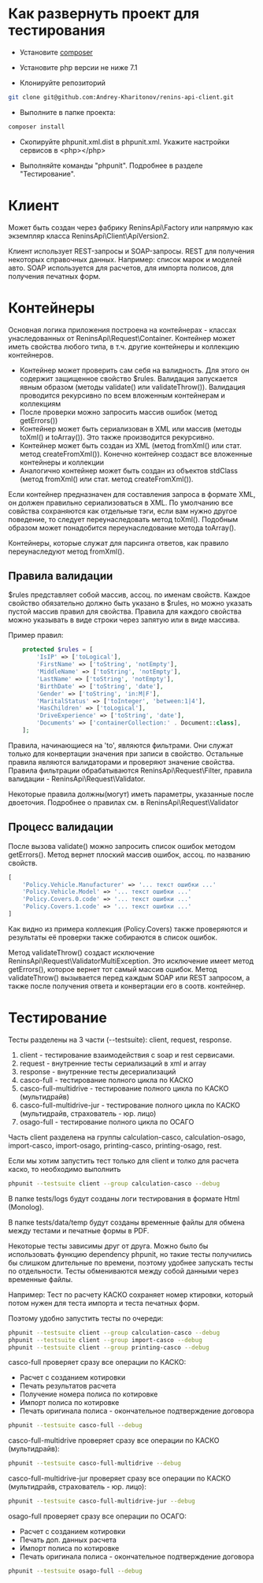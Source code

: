 # Как развернуть проект для тестирования

* Установите [composer](https://getcomposer.org/download/)

* Установите php версии не ниже 7.1

* Клонируйте репозиторий

```bash
git clone git@github.com:Andrey-Kharitonov/renins-api-client.git
```

* Выполните в папке проекта:
```bash
composer install
```

* Скопируйте phpunit.xml.dist в phpunit.xml. Укажите настройки сервисов в &lt;php&gt;&lt;/php&gt;

* Выполняйте команды "phpunit". Подробнее в разделе "Тестирование".

# Клиент

Может быть создан через фабрику ReninsApi\Factory или напрямую как экземпляр класса ReninsApi\Client\ApiVersion2.

Клиент использует REST-запросы и SOAP-запросы. REST для получения некоторых справочных данных.
Например: список марок и моделей авто. SOAP используется для расчетов, для импорта полисов, для получения печатных форм.

# Контейнеры

Основная логика приложения построена на контейнерах - классах унаследованных от ReninsApi\Request\Container.
Контейнер может иметь свойства любого типа, в т.ч. другие контейнеры и коллекцию контейнеров.

* Контейнер может проверить сам себя на валидность. Для этого он содержит защищенное свойство $rules.
Валидация запускается явным образом (методы validate() или validateThrow()). Валидация проводится рекурсивно по
всем вложенным контейнерам и коллекциям
* После проверки можно запросить массив ошибок (метод getErrors()) 
* Контейнер может быть сериализован в XML или массив (методы toXml() и toArray()). Это также производится рекурсивно.
* Контейнер может быть создан из XML (метод fromXml() или стат. метод createFromXml()). Конечно контейнер создаст все
вложенные контейнеры и коллекции 
* Аналогично контейнер может быть создан из объектов stdClass (метод fromXml() или стат. метод createFromXml()). 

Если контейнер предназначен для составления запроса в формате XML, он должен правильно сериализоваться в XML.
По умолчанию все совйства сохраняются как отдельные тэги, если вам нужно другое поведение, то следует переунаследовать
метод toXml(). Подобным образом может понадобится переунаследование метода toArray().

Контейнеры, которые служат для парсинга ответов, как правило переунаследуют метод fromXml().  

## Правила валидации

$rules представляет собой массив, ассоц. по именам свойств. Каждое свойство обязательно должно быть указано в $rules, но можно указать
пустой массив правил для свойства. Правила для каждого свойства можно указывать в виде строки через запятую или в виде массива. 

Пример правил:

```php
    protected $rules = [
        'IsIP' => ['toLogical'],
        'FirstName' => ['toString', 'notEmpty'],
        'MiddleName' => ['toString', 'notEmpty'],
        'LastName' => ['toString', 'notEmpty'],
        'BirthDate' => ['toString', 'date'],
        'Gender' => ['toString', 'in:M|F'],
        'MaritalStatus' => ['toInteger', 'between:1|4'],
        'HasChildren' => ['toLogical'],
        'DriveExperience' => ['toString', 'date'],
        'Documents' => ['containerCollection:' . Document::class],
    ];
```
 
Правила, начинающиеся на 'to', являются фильтрами. Они служат только для конвертации значения при записи в свойство.
Остальные правила являются валидаторами и проверяют значение свойства. Правила фильтрации обрабатываются ReninsApi\Request\Filter, правила валидации - ReninsApi\Request\Validator.

Некоторые правила должны(могут) иметь параметры, указанные после двоеточия. Подробнее о правилах см. в ReninsApi\Request\Validator 

## Процесс валидации 

После вызова validate() можно запросить список ошибок методом getErrors(). Метод вернет плоский массив ошибок, ассоц. по названию свойств.

```php
[
    'Policy.Vehicle.Manufacturer' => '... текст ошибки ...'
    'Policy.Vehicle.Model' => '... текст ошибки ...'
    'Policy.Covers.0.code' => '... текст ошибки ...'
    'Policy.Covers.1.code' => '... текст ошибки ...'
]
```

Как видно из примера коллекция (Policy.Covers) также проверяются и результаты её проверки также собираются в список ошибок.

Метод validateThrow() создаст исключение ReninsApi\Request\ValidatorMultiException. Это исключение имеет метод getErrors(),
которое вернет тот самый массив ошибок. Метод validateThrow() вызывается перед каждым SOAP или REST запросом, а также после получения ответа
и конвертации его в соотв. контейнер.

# Тестирование

Тесты разделены на 3 части (--testsuite): client, request, response.

1. client - тестирование взаимодействия с soap и rest сервисами.
2. request - внутренние тесты сериализаций в xml и array
3. response - внутренние тесты десериализаций
4. casco-full - тестирование полного цикла по КАСКО
5. casco-full-multidrive - тестирование полного цикла по КАСКО (мультидрайв)
6. casco-full-multidrive-jur - тестирование полного цикла по КАСКО (мультидрайв, страхователь - юр. лицо)
7. osago-full - тестирование полного цикла по ОСАГО

Часть client разделена на группы calculation-casco, calculation-osago, import-casco, import-osago,
printing-casco, printing-osago, rest.

Если мы хотим запустить тест только для client и толко для расчета каско, то необходимо выполнить

```bash
phpunit --testsuite client --group calculation-casco --debug
```

В папке tests/logs будут созданы логи тестирования в формате Html (Monolog).

В папке tests/data/temp будут созданы временные файлы для обмена между тестами и печатные формы в PDF.

Некоторые тесты зависимы друг от друга. Можно было бы использовать функцию dependency phpunit,
но такие тесты получились бы слишком длительные по времени, поэтому удобнее запускать тесты
по отдельности. Тесты обмениваются между собой данными через временные файлы.

Например: Тест по расчету КАСКО сохраняет номер ктировки, который потом нужен для теста импорта и теста печатных форм.

Поэтому удобно запустить тесты по очереди:

```bash
phpunit --testsuite client --group calculation-casco --debug
phpunit --testsuite client --group import-casco --debug
phpunit --testsuite client --group printing-casco --debug
```

casco-full проверяет сразу все операции по КАСКО:
* Расчет с созданием котировки
* Печать результатов расчета
* Получение номера полиса по котировке
* Импорт полиса по котировке
* Печать оригинала полиса - окончательное подтверждение договора 

```bash
phpunit --testsuite casco-full --debug
```

casco-full-multidrive проверяет сразу все операции по КАСКО (мультидрайв):

```bash
phpunit --testsuite casco-full-multidrive --debug
```

casco-full-multidrive-jur проверяет сразу все операции по КАСКО (мультидрайв, страхователь - юр. лицо):

```bash
phpunit --testsuite casco-full-multidrive-jur --debug
```

osago-full проверяет сразу все операции по ОСАГО:
* Расчет с созданием котировки
* Печать доп. данных расчета
* Импорт полиса по котировке
* Печать оригинала полиса - окончательное подтверждение договора 

```bash
phpunit --testsuite osago-full --debug
```


